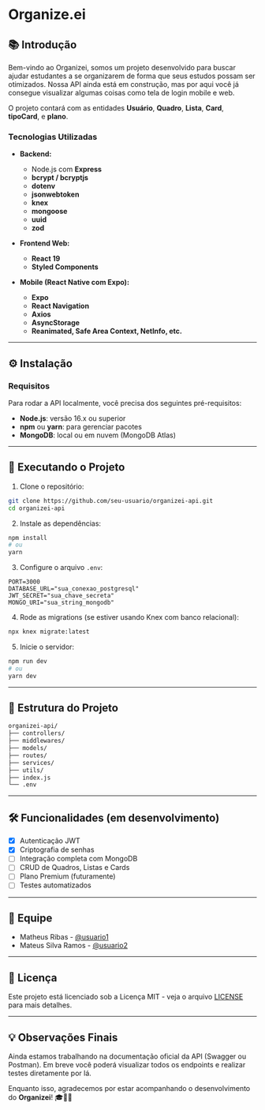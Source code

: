 
# Organize.ei

## 📚 Introdução

Bem-vindo ao Organizei, somos um projeto desenvolvido para buscar ajudar estudantes a se organizarem de forma que seus estudos possam ser otimizados. Nossa API ainda está em construção, mas por aqui você já consegue visualizar algumas coisas como tela de login mobile e web.

O projeto contará com as entidades **Usuário**, **Quadro**, **Lista**, **Card**, **tipoCard**, e **plano**.

### Tecnologias Utilizadas

- **Backend:**
  - Node.js com **Express**
  - **bcrypt / bcryptjs** 
  - **dotenv** 
  - **jsonwebtoken** 
  - **knex** 
  - **mongoose** 
  - **uuid** 
  - **zod**

- **Frontend Web:**
  - **React 19**
  - **Styled Components**

- **Mobile (React Native com Expo):**
  - **Expo**
  - **React Navigation**
  - **Axios**
  - **AsyncStorage**
  - **Reanimated, Safe Area Context, NetInfo, etc.**

---

## ⚙️ Instalação

### Requisitos

Para rodar a API localmente, você precisa dos seguintes pré-requisitos:

- **Node.js**: versão 16.x ou superior
- **npm** ou **yarn**: para gerenciar pacotes
- **MongoDB**: local ou em nuvem (MongoDB Atlas)

---

## 🚀 Executando o Projeto

1. Clone o repositório:

```bash
git clone https://github.com/seu-usuario/organizei-api.git
cd organizei-api
```

2. Instale as dependências:

```bash
npm install
# ou
yarn
```

3. Configure o arquivo `.env`:

```env
PORT=3000
DATABASE_URL="sua_conexao_postgresql"
JWT_SECRET="sua_chave_secreta"
MONGO_URI="sua_string_mongodb"
```

4. Rode as migrations (se estiver usando Knex com banco relacional):

```bash
npx knex migrate:latest
```

5. Inicie o servidor:

```bash
npm run dev
# ou
yarn dev
```

---

## 🧩 Estrutura do Projeto

```bash
organizei-api/
├── controllers/
├── middlewares/
├── models/
├── routes/
├── services/
├── utils/
├── index.js
└── .env
```

---

## 🛠️ Funcionalidades (em desenvolvimento)

- [x] Autenticação JWT
- [x] Criptografia de senhas
- [ ] Integração completa com MongoDB
- [ ] CRUD de Quadros, Listas e Cards
- [ ] Plano Premium (futuramente)
- [ ] Testes automatizados

---

## 👤 Equipe

- Matheus Ribas - [@usuario1](https://github.com/usuario1)
- Mateus Silva Ramos - [@usuario2](https://github.com/usuario2)

---

## 📄 Licença

Este projeto está licenciado sob a Licença MIT - veja o arquivo [LICENSE](LICENSE) para mais detalhes.

---

## 💡 Observações Finais

Ainda estamos trabalhando na documentação oficial da API (Swagger ou Postman). Em breve você poderá visualizar todos os endpoints e realizar testes diretamente por lá.

Enquanto isso, agradecemos por estar acompanhando o desenvolvimento do **Organizei**! 🎓📅✨

